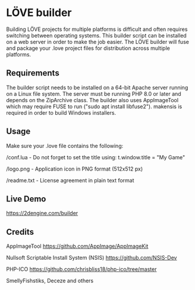 # LÖVE builder
Building LÖVE projects for multiple platforms is difficult and often requires switching between operating systems.
This builder script can be installed on a web server in order to make the job easier.
The LÖVE builder will fuse and package your .love project files for distribution across multiple platforms.

## Requirements
The builder script needs to be installed on a 64-bit Apache server running on a Linux file system.
The server must be running PHP 8.0 or later and depends on the ZipArchive class.
The builder also uses AppImageTool which may require FUSE to run ("sudo apt install libfuse2").
makensis is required in order to build Windows installers.

## Usage
Make sure your .love file contains the following:

/conf.lua - Do not forget to set the title using: t.window.title = "My Game"

/logo.png - Application icon in PNG format (512x512 px)

/readme.txt - License agreement in plain text format

## Live Demo
https://2dengine.com/builder

## Credits
AppImageTool
https://github.com/AppImage/AppImageKit

Nullsoft Scriptable Install System (NSIS)
https://github.com/NSIS-Dev

PHP-ICO
https://github.com/chrisbliss18/php-ico/tree/master

SmellyFishstiks, Deceze and others
